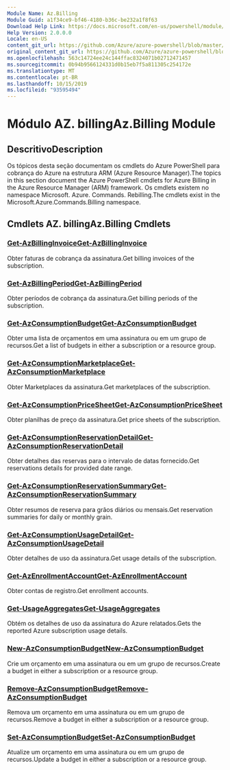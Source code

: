 ```yaml
---
Module Name: Az.Billing
Module Guid: a1f34ce9-bf46-4180-b36c-be232a1f8f63
Download Help Link: https://docs.microsoft.com/en-us/powershell/module/az.billing
Help Version: 2.0.0.0
Locale: en-US
content_git_url: https://github.com/Azure/azure-powershell/blob/master/src/Billing/Billing/help/Az.Billing.md
original_content_git_url: https://github.com/Azure/azure-powershell/blob/master/src/Billing/Billing/help/Az.Billing.md
ms.openlocfilehash: 563c14724ee24c144ffac8324071b02712471457
ms.sourcegitcommit: 0b94b9566124331d0b15eb7f5a811305c254172e
ms.translationtype: MT
ms.contentlocale: pt-BR
ms.lasthandoff: 10/15/2019
ms.locfileid: "93595494"
---
```

# <span data-ttu-id="ff024-101">Módulo AZ. billing</span><span class="sxs-lookup"><span data-stu-id="ff024-101">Az.Billing Module</span></span>
## <span data-ttu-id="ff024-102">Descritivo</span><span class="sxs-lookup"><span data-stu-id="ff024-102">Description</span></span>
<span data-ttu-id="ff024-103">Os tópicos desta seção documentam os cmdlets do Azure PowerShell para cobrança do Azure na estrutura ARM (Azure Resource Manager).</span><span class="sxs-lookup"><span data-stu-id="ff024-103">The topics in this section document the Azure PowerShell cmdlets for Azure Billing in the Azure Resource Manager (ARM) framework.</span></span> <span data-ttu-id="ff024-104">Os cmdlets existem no namespace Microsoft. Azure. Commands. Rebilling.</span><span class="sxs-lookup"><span data-stu-id="ff024-104">The cmdlets exist in the Microsoft.Azure.Commands.Billing namespace.</span></span>

## <span data-ttu-id="ff024-105">Cmdlets AZ. billing</span><span class="sxs-lookup"><span data-stu-id="ff024-105">Az.Billing Cmdlets</span></span>
### [<span data-ttu-id="ff024-106">Get-AzBillingInvoice</span><span class="sxs-lookup"><span data-stu-id="ff024-106">Get-AzBillingInvoice</span></span>](Get-AzBillingInvoice.md)
<span data-ttu-id="ff024-107">Obter faturas de cobrança da assinatura.</span><span class="sxs-lookup"><span data-stu-id="ff024-107">Get billing invoices of the subscription.</span></span>

### [<span data-ttu-id="ff024-108">Get-AzBillingPeriod</span><span class="sxs-lookup"><span data-stu-id="ff024-108">Get-AzBillingPeriod</span></span>](Get-AzBillingPeriod.md)
<span data-ttu-id="ff024-109">Obter períodos de cobrança da assinatura.</span><span class="sxs-lookup"><span data-stu-id="ff024-109">Get billing periods of the subscription.</span></span>

### [<span data-ttu-id="ff024-110">Get-AzConsumptionBudget</span><span class="sxs-lookup"><span data-stu-id="ff024-110">Get-AzConsumptionBudget</span></span>](Get-AzConsumptionBudget.md)
<span data-ttu-id="ff024-111">Obter uma lista de orçamentos em uma assinatura ou em um grupo de recursos.</span><span class="sxs-lookup"><span data-stu-id="ff024-111">Get a list of budgets in either a subscription or a resource group.</span></span>

### [<span data-ttu-id="ff024-112">Get-AzConsumptionMarketplace</span><span class="sxs-lookup"><span data-stu-id="ff024-112">Get-AzConsumptionMarketplace</span></span>](Get-AzConsumptionMarketplace.md)
<span data-ttu-id="ff024-113">Obter Marketplaces da assinatura.</span><span class="sxs-lookup"><span data-stu-id="ff024-113">Get marketplaces of the subscription.</span></span>

### [<span data-ttu-id="ff024-114">Get-AzConsumptionPriceSheet</span><span class="sxs-lookup"><span data-stu-id="ff024-114">Get-AzConsumptionPriceSheet</span></span>](Get-AzConsumptionPriceSheet.md)
<span data-ttu-id="ff024-115">Obter planilhas de preço da assinatura.</span><span class="sxs-lookup"><span data-stu-id="ff024-115">Get price sheets of the subscription.</span></span>

### [<span data-ttu-id="ff024-116">Get-AzConsumptionReservationDetail</span><span class="sxs-lookup"><span data-stu-id="ff024-116">Get-AzConsumptionReservationDetail</span></span>](Get-AzConsumptionReservationDetail.md)
<span data-ttu-id="ff024-117">Obter detalhes das reservas para o intervalo de datas fornecido.</span><span class="sxs-lookup"><span data-stu-id="ff024-117">Get reservations details for provided date range.</span></span>

### [<span data-ttu-id="ff024-118">Get-AzConsumptionReservationSummary</span><span class="sxs-lookup"><span data-stu-id="ff024-118">Get-AzConsumptionReservationSummary</span></span>](Get-AzConsumptionReservationSummary.md)
<span data-ttu-id="ff024-119">Obter resumos de reserva para grãos diários ou mensais.</span><span class="sxs-lookup"><span data-stu-id="ff024-119">Get reservation summaries for daily or monthly grain.</span></span>

### [<span data-ttu-id="ff024-120">Get-AzConsumptionUsageDetail</span><span class="sxs-lookup"><span data-stu-id="ff024-120">Get-AzConsumptionUsageDetail</span></span>](Get-AzConsumptionUsageDetail.md)
<span data-ttu-id="ff024-121">Obter detalhes de uso da assinatura.</span><span class="sxs-lookup"><span data-stu-id="ff024-121">Get usage details of the subscription.</span></span>

### [<span data-ttu-id="ff024-122">Get-AzEnrollmentAccount</span><span class="sxs-lookup"><span data-stu-id="ff024-122">Get-AzEnrollmentAccount</span></span>](Get-AzEnrollmentAccount.md)
<span data-ttu-id="ff024-123">Obter contas de registro.</span><span class="sxs-lookup"><span data-stu-id="ff024-123">Get enrollment accounts.</span></span>

### [<span data-ttu-id="ff024-124">Get-UsageAggregates</span><span class="sxs-lookup"><span data-stu-id="ff024-124">Get-UsageAggregates</span></span>](Get-UsageAggregates.md)
<span data-ttu-id="ff024-125">Obtém os detalhes de uso da assinatura do Azure relatados.</span><span class="sxs-lookup"><span data-stu-id="ff024-125">Gets the reported Azure subscription usage details.</span></span>

### [<span data-ttu-id="ff024-126">New-AzConsumptionBudget</span><span class="sxs-lookup"><span data-stu-id="ff024-126">New-AzConsumptionBudget</span></span>](New-AzConsumptionBudget.md)
<span data-ttu-id="ff024-127">Crie um orçamento em uma assinatura ou em um grupo de recursos.</span><span class="sxs-lookup"><span data-stu-id="ff024-127">Create a budget in either a subscription or a resource group.</span></span>

### [<span data-ttu-id="ff024-128">Remove-AzConsumptionBudget</span><span class="sxs-lookup"><span data-stu-id="ff024-128">Remove-AzConsumptionBudget</span></span>](Remove-AzConsumptionBudget.md)
<span data-ttu-id="ff024-129">Remova um orçamento em uma assinatura ou em um grupo de recursos.</span><span class="sxs-lookup"><span data-stu-id="ff024-129">Remove a budget in either a subscription or a resource group.</span></span>

### [<span data-ttu-id="ff024-130">Set-AzConsumptionBudget</span><span class="sxs-lookup"><span data-stu-id="ff024-130">Set-AzConsumptionBudget</span></span>](Set-AzConsumptionBudget.md)
<span data-ttu-id="ff024-131">Atualize um orçamento em uma assinatura ou em um grupo de recursos.</span><span class="sxs-lookup"><span data-stu-id="ff024-131">Update a budget in either a subscription or a resource group.</span></span>

